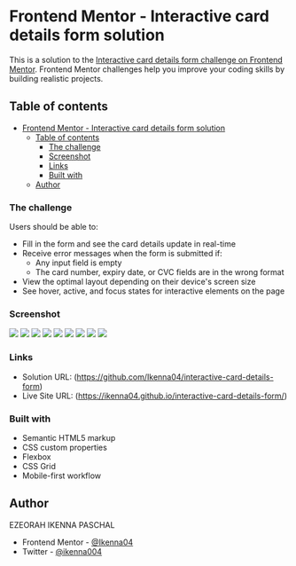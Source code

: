 # Frontend Mentor - Interactive card details form solution

This is a solution to the
[Interactive card details form challenge on Frontend Mentor](https://www.frontendmentor.io/challenges/interactive-card-details-form-XpS8cKZDWw).
Frontend Mentor challenges help you improve your coding skills by building
realistic projects.

## Table of contents

- [Frontend Mentor - Interactive card details form solution](#frontend-mentor---interactive-card-details-form-solution)
  - [Table of contents](#table-of-contents)
    - [The challenge](#the-challenge)
    - [Screenshot](#screenshot)
    - [Links](#links)
    - [Built with](#built-with)
  - [Author](#author)

### The challenge

Users should be able to:

- Fill in the form and see the card details update in real-time
- Receive error messages when the form is submitted if:
  - Any input field is empty
  - The card number, expiry date, or CVC fields are in the wrong format
- View the optimal layout depending on their device's screen size
- See hover, active, and focus states for interactive elements on the page

### Screenshot

![](screen-shots/Screenshot%202024-05-17%20at%2001-23-23%20Interactive%20Card%20Details%20Form.png)
![](screen-shots/Screenshot%202024-05-17%20at%2001-23-34%20Interactive%20Card%20Details%20Form.png)
![](screen-shots/Screenshot%202024-05-17%20at%2001-24-06%20Interactive%20Card%20Details%20Form.png)
![](screen-shots/Screenshot%202024-05-17%20at%2001-24-53%20Interactive%20Card%20Details%20Form.png)
![](screen-shots/Screenshot%202024-05-17%20at%2001-25-20%20Interactive%20Card%20Details%20Form.png)
![](screen-shots/Screenshot%202024-05-17%20at%2001-28-56%20Interactive%20Card%20Details%20Form.png)
![](screen-shots/Screenshot%202024-05-17%20at%2001-29-04%20Interactive%20Card%20Details%20Form.png)
![](screen-shots/Screenshot%202024-05-17%20at%2001-29-24%20Interactive%20Card%20Details%20Form.png)
![](screen-shots/Screenshot%202024-05-17%20at%2001-29-32%20Interactive%20Card%20Details%20Form.png)

### Links

- Solution URL: (https://github.com/Ikenna04/interactive-card-details-form)
- Live Site URL: (https://ikenna04.github.io/interactive-card-details-form/)

### Built with

- Semantic HTML5 markup
- CSS custom properties
- Flexbox
- CSS Grid
- Mobile-first workflow

## Author

EZEORAH IKENNA PASCHAL

<!-- - Website - [Add your name here](https://www.your-site.com) -->

- Frontend Mentor - [@Ikenna04](https://www.frontendmentor.io/profile/Ikenna04)
- Twitter - [@ikenna004](https://www.twitter.com/ikenna004)
